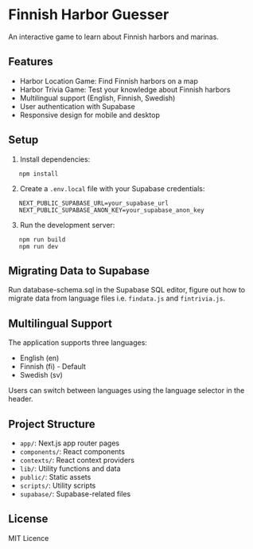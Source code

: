 # Finnish Harbor Guesser

An interactive game to learn about Finnish harbors and marinas.

## Features

- Harbor Location Game: Find Finnish harbors on a map
- Harbor Trivia Game: Test your knowledge about Finnish harbors
- Multilingual support (English, Finnish, Swedish)
- User authentication with Supabase
- Responsive design for mobile and desktop

## Setup

1. Install dependencies:

```
   npm install
```

2. Create a `.env.local` file with your Supabase credentials:
```
   NEXT_PUBLIC_SUPABASE_URL=your_supabase_url
   NEXT_PUBLIC_SUPABASE_ANON_KEY=your_supabase_anon_key
```

3. Run the development server:
```
   npm run build
   npm run dev
```

## Migrating Data to Supabase

Run database-schema.sql in the Supabase SQL editor, figure out how to migrate data from language files i.e. `findata.js` and `fintrivia.js`. 

## Multilingual Support

The application supports three languages:
- English (en)
- Finnish (fi) - Default
- Swedish (sv)

Users can switch between languages using the language selector in the header.

## Project Structure

- `app/`: Next.js app router pages
- `components/`: React components
- `contexts/`: React context providers
- `lib/`: Utility functions and data
- `public/`: Static assets
- `scripts/`: Utility scripts
- `supabase/`: Supabase-related files

## License

MIT Licence
